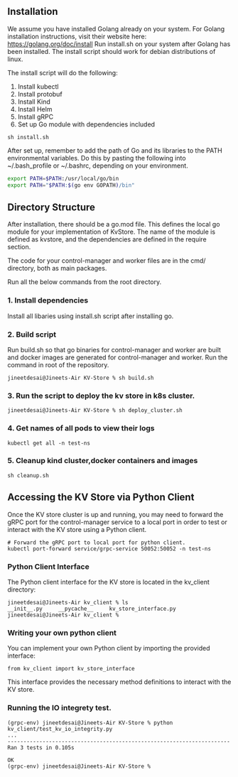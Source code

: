 ## Installation
We assume you have installed Golang already on your system. For Golang installation instructions, visit their website here: https://golang.org/doc/install
Run install.sh on your system after Golang has been installed. The install script should work for debian distributions of linux.

The install script will do the following:
1. Install kubectl
2. Install protobuf
3. Install Kind
4. Install Helm
5. Install gRPC
6. Set up Go module with dependencies included
```
sh install.sh
```

After set up, remember to add the path of Go and its libraries to the PATH environmental variables.
Do this by pasting the following into ~/.bash_profile or ~/.bashrc, depending on your environment.
``` bash
export PATH=$PATH:/usr/local/go/bin
export PATH="$PATH:$(go env GOPATH)/bin"
```

## Directory Structure
After installation, there should be a go.mod file. This defines the local go module for your implementation of KvStore. The name of the module is defined as kvstore,
and the dependencies are defined in the require section. 

The code for your control-manager and worker files are in the cmd/ directory, both as main packages.

Run all the below commands from the root directory.

### 1. Install dependencies
Install all libaries using install.sh script after installing go.

### 2. Build script
Run build.sh so that go binaries for control-manager and worker are built and docker images are generated for control-manager and worker. Run the command in root of the repository.
```
jineetdesai@Jineets-Air KV-Store % sh build.sh
```

### 3. Run the script to deploy the kv store in k8s cluster.
```
jineetdesai@Jineets-Air KV-Store % sh deploy_cluster.sh
```

### 4. Get names of all pods to view their logs
```
kubectl get all -n test-ns
```

### 5. Cleanup kind cluster,docker containers and images
```
sh cleanup.sh
```

## Accessing the KV Store via Python Client
Once the KV store cluster is up and running, you may need to forward the gRPC port for the control-manager service to a local port in order to test or interact with the KV store using a Python client.
```
# Forward the gRPC port to local port for python client.
kubectl port-forward service/grpc-service 50052:50052 -n test-ns
```
### Python Client Interface
The Python client interface for the KV store is located in the kv_client directory:
```
jineetdesai@Jineets-Air kv_client % ls
__init__.py		__pycache__		kv_store_interface.py
jineetdesai@Jineets-Air kv_client %
```

### Writing your own python client
You can implement your own Python client by importing the provided interface:
```
from kv_client import kv_store_interface
```
This interface provides the necessary method definitions to interact with the KV store.

### Running the IO integrety test.
```
(grpc-env) jineetdesai@Jineets-Air KV-Store % python kv_client/test_kv_io_integrity.py 
...
----------------------------------------------------------------------
Ran 3 tests in 0.105s

OK
(grpc-env) jineetdesai@Jineets-Air KV-Store %
```
